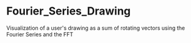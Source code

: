 # Fourier_Series_Drawing
Visualization of a user's drawing as a sum of rotating vectors using the Fourier Series and the FFT
